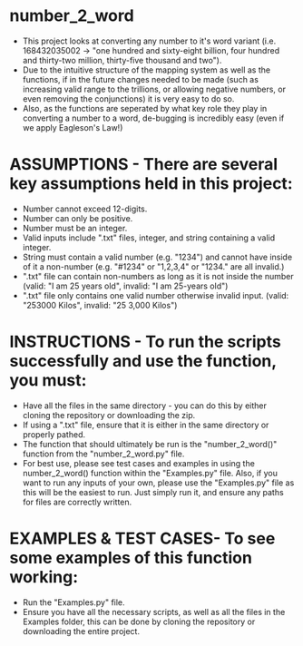 # number_2_word
- This project looks at converting any number to it's word variant (i.e. 168432035002 -> "one hundred and sixty-eight billion, four hundred and thirty-two million, thirty-five thousand and two").
- Due to the intuitive structure of the mapping system as well as the functions, if in the future changes needed to be made (such as increasing valid range to the trillions, or allowing negative numbers, or even removing the conjunctions) it is very easy to do so. 
- Also, as the functions are seperated by what key role they play in converting a number to a word, de-bugging is incredibly easy (even if we apply Eagleson's Law!)

# ASSUMPTIONS - There are several key assumptions held in this project:
- Number cannot exceed 12-digits.
- Number can only be positive.
- Number must be an integer.
- Valid inputs include ".txt" files, integer, and string containing a valid integer. 
- String must contain a valid number (e.g. "1234") and cannot have inside of it a non-number (e.g. "#1234" or "1,2,3,4" or "1234." are all invalid.)  
- ".txt" file can contain non-numbers as long as it is not inside the number (valid: "I am 25 years old", invalid: "I am 25-years old")
- ".txt" file only contains one valid number otherwise invalid input. (valid: "253000 Kilos", invalid: "25 3,000 Kilos")

# INSTRUCTIONS - To run the scripts successfully and use the function, you must:
- Have all the files in the same directory - you can do this by either cloning the repository or downloading the zip. 
- If using a ".txt" file, ensure that it is either in the same directory or properly pathed.
- The function that should ultimately be run is the "number_2_word()" function from the "number_2_word.py" file.
- For best use, please see test cases and examples in using the number_2_word() function within the "Examples.py" file. Also, if you want to run any inputs of your own, please use the "Examples.py" file as this will be the easiest to run. Just simply run it, and ensure any paths for files are correctly written. 

# EXAMPLES & TEST CASES- To see some examples of this function working:
- Run the "Examples.py" file. 
- Ensure you have all the necessary scripts, as well as all the files in the Examples folder, this can be done by cloning the repository or downloading the entire project.
